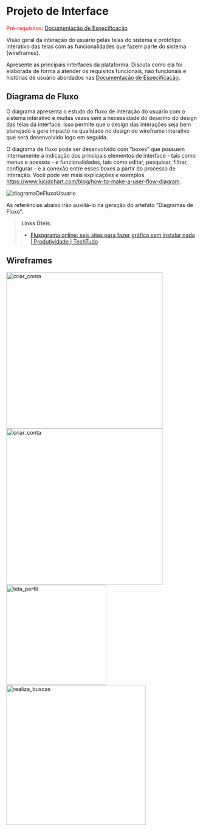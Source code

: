 
# Projeto de Interface

<span style="color:red">Pré-requisitos: <a href="2-Especificação do Projeto.md"> Documentação de Especificação</a></span>

Visão geral da interação do usuário pelas telas do sistema e protótipo interativo das telas com as funcionalidades que fazem parte do sistema (wireframes).

 Apresente as principais interfaces da plataforma. Discuta como ela foi elaborada de forma a atender os requisitos funcionais, não funcionais e histórias de usuário abordados nas <a href="2-Especificação do Projeto.md"> Documentação de Especificação</a>.

## Diagrama de Fluxo

O diagrama apresenta o estudo do fluxo de interação do usuário com o sistema interativo e  muitas vezes sem a necessidade do desenho do design das telas da interface. Isso permite que o design das interações seja bem planejado e gere impacto na qualidade no design do wireframe interativo que será desenvolvido logo em seguida.

O diagrama de fluxo pode ser desenvolvido com “boxes” que possuem internamente a indicação dos principais elementos de interface - tais como menus e acessos - e funcionalidades, tais como editar, pesquisar, filtrar, configurar - e a conexão entre esses boxes a partir do processo de interação. Você pode ver mais explicações e exemplos https://www.lucidchart.com/blog/how-to-make-a-user-flow-diagram.

![diagramaDeFluxoUsuario](https://user-images.githubusercontent.com/70844369/229928655-145488d3-b0ee-4f1c-b8e3-d58421674fd0.png)

As referências abaixo irão auxiliá-lo na geração do artefato “Diagramas de Fluxo”.

> **Links Úteis**:
> - [Fluxograma online: seis sites para fazer gráfico sem instalar nada | Produtividade | TechTudo](https://www.techtudo.com.br/listas/2019/03/fluxograma-online-seis-sites-para-fazer-grafico-sem-instalar-nada.ghtml)

## Wireframes
<img width="411" alt="criar_conta" src="https://user-images.githubusercontent.com/114538688/230769967-30a7f215-e72a-4e2a-8f2c-9983ee93eafc.png">

<img width="411" alt="criar_conta" src="https://user-images.githubusercontent.com/114538688/230769926-547c0156-30ee-447b-aba3-3b337281552e.png">

<img width="263" alt="tela_perfil" src="https://user-images.githubusercontent.com/114538688/230769941-d5109d30-a6b7-43d1-bbbd-1693c8576a1a.png">

<img width="367" alt="realiza_buscas" src="https://user-images.githubusercontent.com/114538688/230769959-221e02b5-b6fa-4d02-ab3e-804b6c4d90e6.png">
